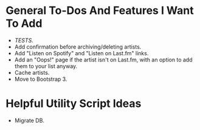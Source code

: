 General To-Dos And Features I Want To Add
=========================================

- *TESTS.*
- Add confirmation before archiving/deleting artists.
- Add "Listen on Spotify" and "Listen on Last.fm" links.
- Add an "Oops!" page if the artist isn't on Last.fm, with an option to add them to your list anyway.
- Cache artists.
- Move to Bootstrap 3.

Helpful Utility Script Ideas
============================

- Migrate DB.
